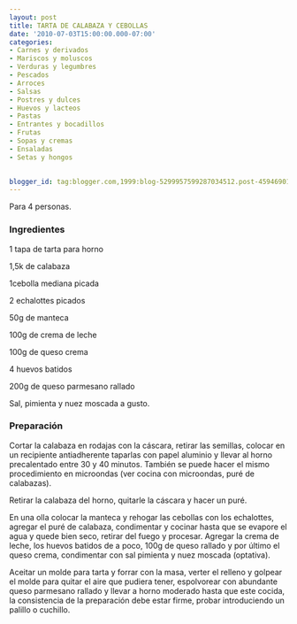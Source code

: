 ```yaml
---
layout: post
title: TARTA DE CALABAZA Y CEBOLLAS
date: '2010-07-03T15:00:00.000-07:00'
categories:
- Carnes y derivados
- Mariscos y moluscos
- Verduras y legumbres
- Pescados
- Arroces
- Salsas
- Postres y dulces
- Huevos y lacteos
- Pastas
- Entrantes y bocadillos
- Frutas
- Sopas y cremas
- Ensaladas
- Setas y hongos
 

blogger_id: tag:blogger.com,1999:blog-5299957599287034512.post-4594690115991354985
---
```


Para 4 personas.

<h3>Ingredientes</h3>

1 tapa de tarta para horno

1,5k de calabaza

1cebolla mediana picada

2 echalottes picados

50g de manteca

100g de crema de leche

100g de queso crema

4 huevos batidos

200g de queso parmesano rallado

Sal, pimienta y nuez moscada a gusto.

<h3>Preparación</h3>

Cortar la calabaza en rodajas con la cáscara, retirar las semillas, colocar en un recipiente antiadherente taparlas con papel aluminio y llevar al horno precalentado entre 30 y 40 minutos. También se puede hacer el mismo procedimiento en microondas (ver cocina con microondas, puré de calabazas).

Retirar la calabaza del horno, quitarle la cáscara y hacer un puré.

En una olla colocar la manteca y rehogar las cebollas con los echalottes, agregar el puré de calabaza, condimentar y cocinar hasta que se evapore el agua y quede bien seco, retirar del fuego y procesar. Agregar la crema de leche, los huevos batidos de a poco, 100g de queso rallado y por último el queso crema, condimentar con sal pimienta y nuez moscada (optativa).

Aceitar un molde para tarta y forrar con la masa, verter el relleno y golpear el molde para quitar el aire que pudiera tener, espolvorear con abundante queso parmesano rallado y llevar a horno moderado hasta que este cocida, la consistencia de la preparación debe estar firme, probar introduciendo un palillo o cuchillo.

